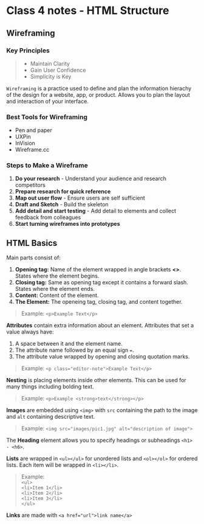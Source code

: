 
# Class 4 notes - HTML Structure

## Wireframing

### Key Principles

>- Maintain Clarity
>- Gain User Confidence
>- Simplicity is Key

`Wireframing` is a practice used to define and plan the information hierachy of the design for a website, app, or product. Allows you to plan the layout and interaction of your interface.

### Best Tools for Wireframing

- Pen and paper
- UXPin
- InVision
- Wireframe.cc

### Steps to Make a Wireframe

1. **Do your research** - Understand your audience and research competitors
2. **Prepare research for quick reference**
3. **Map out user flow** - Ensure users are self sufficient
4. **Draft and Sketch** - Build the skeleton
5. **Add detail and start testing** - Add detail to elements and collect feedback from colleagues
6. **Start turning wireframes into prototypes**

## HTML Basics

Main parts consist of:

1. **Opening tag:** Name of the element wrapped in angle brackets **<>**. States where the element begins.
2. **Closing tag:** Same as opening tag except it contains a forward slash. States where the element ends.
3. **Content:** Content of the element.
4. **The Element:** The openeing tag, closing tag, and content together.

>Example: `<p>Example Text</p>`

**Attributes** contain extra information about an element. Attributes that set a value always have:

1. A space between it and the element name.
2. The attribute name followed by an equal sign `=`.
3. The attribute value wrapped by opening and closing quotation marks.

>Example: `<p class="editor-note">Example Text</p>`

**Nesting** is placing elements inside other elements. This can be used for many things including bolding text.

>Example: `<p>Example <strong>text</strong></p>`

**Images** are embedded using `<img>` with `src` containing the path to the image and `alt` containing descriptive text.

>Example: `<img src="images/pic1.jpg" alt="description of image">`

The **Heading** element allows you to specify headings or subheadings `<h1> - <h6>`.

**Lists** are wrapped in `<ul></ul>` for unordered lists and `<ol></ol>` for ordered lists. Each item will be wrapped in `<li></li>`.

>Example: <br>`<ul>`
    <br>`<li>Item 1</li>`
    <br>`<li>Item 2</li>`
    <br>`<li>Item 3</li>`
 <br> `</ul>`

 **Links** are made with `<a href="url">link name</a>`
 